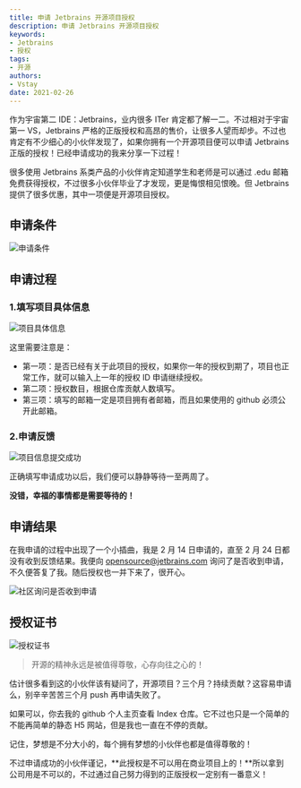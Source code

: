 ```yaml
---
title: 申请 Jetbrains 开源项目授权
description: 申请 Jetbrains 开源项目授权
keywords:
- Jetbrains
- 授权
tags: 
- 开源
authors:
- Vstay
date: 2021-02-26
---
```




作为宇宙第二 IDE：Jetbrains，业内很多 ITer 肯定都了解一二。不过相对于宇宙第一 VS，Jetbrains 严格的正版授权和高昂的售价，让很多人望而却步。不过也肯定有不少细心的小伙伴发现了，如果你拥有一个开源项目便可以申请 Jetbrains 正版的授权！已经申请成功的我来分享一下过程！



很多使用 Jetbrains 系类产品的小伙伴肯定知道学生和老师是可以通过 .edu 邮箱免费获得授权，不过很多小伙伴毕业了才发现，更是悔恨相见恨晚。但 Jetbrains 提供了很多优惠，其中一项便是开源项目授权。

## 申请条件

![申请条件](https://static.7wate.com/img/2021/02/26/ebd458e97336c.png)

## 申请过程

### 1.填写项目具体信息

![项目具体信息](https://static.7wate.com/img/2021/02/26/6c2c0f40a1bcd.png)

这里需要注意是：

- 第一项：是否已经有关于此项目的授权，如果你一年的授权到期了，项目也正常工作，就可以输入上一年的授权 ID 申请继续授权。
- 第二项：授权数目，根据仓库贡献人数填写。
- 第三项：填写的邮箱一定是项目拥有者邮箱，而且如果使用的 github 必须公开此邮箱。

### 2.申请反馈

![项目信息提交成功](https://static.7wate.com/img/2021/02/26/3fba78afd19f7.png)

正确填写申请成功以后，我们便可以静静等待一至两周了。

**没错，幸福的事情都是需要等待的！**

## 申请结果

在我申请的过程中出现了一个小插曲，我是 2 月 14 日申请的，直至 2 月 24 日都没有收到反馈结果。我便向 [opensource@jetbrains.com](mailto:opensource@jetbrains.com) 询问了是否收到申请，不久便答复了我。随后授权也一并下来了，很开心。

![社区询问是否收到申请](https://static.7wate.com/img/2021/02/26/ad47e9c7a87b8.png)

## 授权证书

![授权证书](https://static.7wate.com/img/2021/02/26/108610c7403d7.png)

> 开源的精神永远是被值得尊敬，心存向往之心的！

估计很多看到这的小伙伴该有疑问了，开源项目？三个月？持续贡献？这容易申请么，别辛辛苦苦三个月 push 再申请失败了。

如果可以，你去我的 github 个人主页查看 Index 仓库。它不过也只是一个简单的不能再简单的静态 H5 网站，但是我也一直在不停的贡献。

记住，梦想是不分大小的，每个拥有梦想的小伙伴也都是值得尊敬的！

不过申请成功的小伙伴谨记，**此授权是不可以用在商业项目上的！**所以拿到公司用是不可以的，不过通过自己努力得到的正版授权一定别有一番意义！



